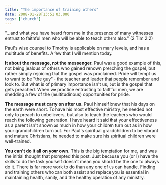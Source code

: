 ```yaml
---
title: "The importance of training others"
date: 2008-01-28T13:51:03.000
tags: ['church']
---
```


"...and what you have heard from me in the presence of many witnesses entrust to faithful men who will be able to teach others also." (2 Tim 2:2)

Paul's wise counsel to Timothy is applicable on many levels, and has a multitude of benefits. A few that I will mention today:

**It about the message, not the messenger.** Paul was a good example of this, not being jealous of others who gained renown preaching the gospel, but rather simply rejoicing that the gospel was proclaimed. Pride will tempt us to want to be "the guy" - the teacher and leader that people remember and look to. But what is of primary importance isn't us, but is the gospel that gets preached. When we practice entrusting to faithful men, we are shedding a few of the (multitudinous) opportunities for pride.

**The message must carry on after us.** Paul himself knew that his days on the earth were short. To have his most effective ministry, he needed not only to preach to unbelievers, but also to teach the teachers who would reach the following generation. I have heard it said that your effectiveness as a parent isn't shown as much in how your children turn out as in how your grandchildren turn out. For Paul's spiritual grandchildren to be vibrant and mature Christians, he needed to make sure his spiritual children were well-trained.

**You can't do it all on your own.** This is the big temptation for me, and was the initial thought that prompted this post. Just because you (or I) have the skills to do the task yourself doesn't mean you should be the one to always do it. There is far more work to do than any one of us can handle. Finding and training others who can both assist and replace you is essential in maintaining health, sanity, and the healthy operation of any ministry.
